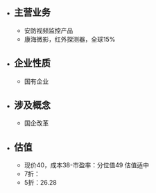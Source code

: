 - ## 主营业务
	- 安防视频监控产品
	- 康海微影，红外探测器，全球15%
- ## 企业性质
	- 国有企业
- ## 涉及概念
	- 国企改革
- ## 估值
	- 现价40，成本38-市盈率：分位值49 估值适中
	- 7折：
	- 5折：26.28